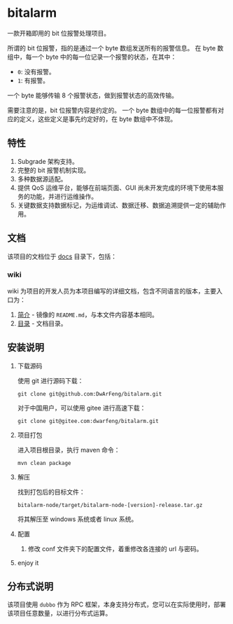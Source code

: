 # bitalarm

一款开箱即用的 bit 位报警处理项目。

所谓的 bit 位报警，指的是通过一个 byte 数组发送所有的报警信息。
在 byte 数组中，每一个 byte 中的每一位记录一个报警的状态，在其中：

- `0`: 没有报警。
- `1`: 有报警。

一个 byte 能够传输 8 个报警状态，做到报警状态的高效传输。

需要注意的是，bit 位报警内容是约定的。
一个 byte 数组中的每一位报警都有对应的定义，这些定义是事先约定好的，在 byte 数组中不体现。

## 特性

1. Subgrade 架构支持。
2. 完整的 bit 报警机制实现。
3. 多种数据源适配。
4. 提供 QoS 运维平台，能够在前端页面、GUI 尚未开发完成的环境下使用本服务的功能，并进行运维操作。
5. 关键数据支持数据标记，为运维调试、数据迁移、数据追溯提供一定的辅助作用。

## 文档

该项目的文档位于 [docs](../../../docs) 目录下，包括：

### wiki

wiki 为项目的开发人员为本项目编写的详细文档，包含不同语言的版本，主要入口为：

1. [简介](./Introduction.md) - 镜像的 `README.md`，与本文件内容基本相同。
2. [目录](./Contents.md) - 文档目录。

## 安装说明

1. 下载源码

   使用 git 进行源码下载：

   ```shell
   git clone git@github.com:DwArFeng/bitalarm.git
   ```

   对于中国用户，可以使用 gitee 进行高速下载：

   ```shell
   git clone git@gitee.com:dwarfeng/bitalarm.git
   ```

2. 项目打包

   进入项目根目录，执行 maven 命令：

   ```shell
   mvn clean package
   ```

3. 解压

   找到打包后的目标文件：

   ```
   bitalarm-node/target/bitalarm-node-[version]-release.tar.gz
   ```

   将其解压至 windows 系统或者 linux 系统。

4. 配置

   1. 修改 conf 文件夹下的配置文件，着重修改各连接的 url 与密码。

5. enjoy it

## 分布式说明

该项目使用 `dubbo` 作为 RPC 框架，本身支持分布式，您可以在实际使用时，部署该项目任意数量，以进行分布式运算。
